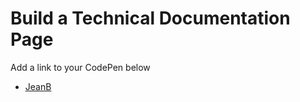 # Build a Technical Documentation Page
Add a link to your CodePen below
* [JeanB](https://codepen.io/webmachine/pen/QBOgaB)
